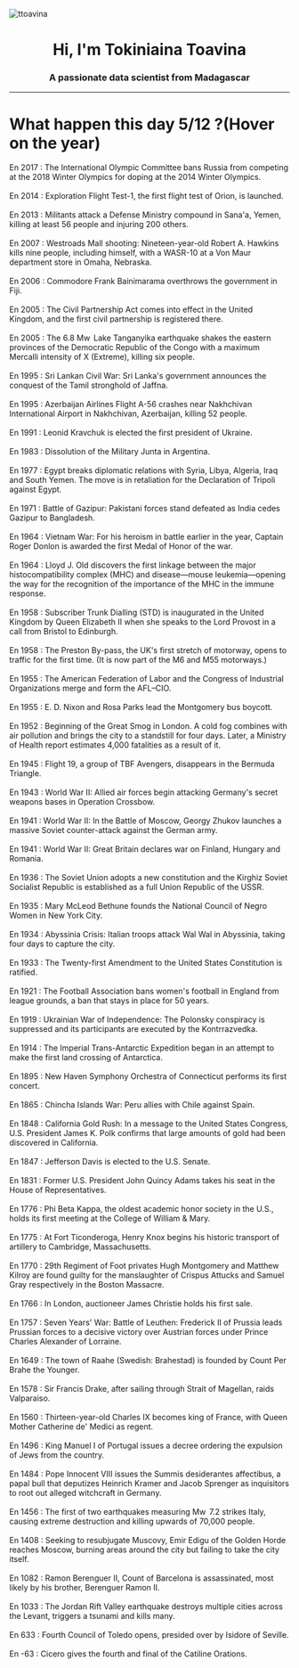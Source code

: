 
<p align="left"> <img src="https://komarev.com/ghpvc/?username=ttoavina&label=Profile%20views&color=0e75b6&style=flat" alt="ttoavina" /> </p>
<h1 align="center">Hi, I'm Tokiniaina Toavina</h1>
<h3 align="center">A passionate data scientist from Madagascar</h3>
    
<hr/>
<h1> What happen this day 5/12 ?(Hover on the year)</h1>

En 2017 : The International Olympic Committee bans Russia from competing at the 2018 Winter Olympics for doping at the 2014 Winter Olympics.
<br/><br/>
En 2014 : Exploration Flight Test-1, the first flight test of Orion, is launched.
<br/><br/>
En 2013 : Militants attack a Defense Ministry compound in Sana'a, Yemen, killing at least 56 people and injuring 200 others.
<br/><br/>
En 2007 : Westroads Mall shooting: Nineteen-year-old Robert A. Hawkins kills nine people, including himself, with a WASR-10 at a Von Maur department store in Omaha, Nebraska.
<br/><br/>
En 2006 : Commodore Frank Bainimarama overthrows the government in Fiji.
<br/><br/>
En 2005 : The Civil Partnership Act comes into effect in the United Kingdom, and the first civil partnership is registered there.
<br/><br/>
En 2005 : The 6.8 Mw  Lake Tanganyika earthquake shakes the eastern provinces of the Democratic Republic of the Congo with a maximum Mercalli intensity of X (Extreme), killing six people.
<br/><br/>
En 1995 : Sri Lankan Civil War: Sri Lanka's government announces the conquest of the Tamil stronghold of Jaffna.
<br/><br/>
En 1995 : Azerbaijan Airlines Flight A-56 crashes near Nakhchivan International Airport in Nakhchivan, Azerbaijan, killing 52 people.
<br/><br/>
En 1991 : Leonid Kravchuk is elected the first president of Ukraine.
<br/><br/>
En 1983 : Dissolution of the Military Junta in Argentina.
<br/><br/>
En 1977 : Egypt breaks diplomatic relations with Syria, Libya, Algeria, Iraq and South Yemen. The move is in retaliation for the Declaration of Tripoli against Egypt.
<br/><br/>
En 1971 : Battle of Gazipur: Pakistani forces stand defeated as India cedes Gazipur to Bangladesh.
<br/><br/>
En 1964 : Vietnam War: For his heroism in battle earlier in the year, Captain Roger Donlon is awarded the first Medal of Honor of the war.
<br/><br/>
En 1964 : Lloyd J. Old discovers the first linkage between the major histocompatibility complex (MHC) and disease—mouse leukemia—opening the way for the recognition of the importance of the MHC in the immune response.
<br/><br/>
En 1958 : Subscriber Trunk Dialling (STD) is inaugurated in the United Kingdom by Queen Elizabeth II when she speaks to the Lord Provost in a call from Bristol to Edinburgh.
<br/><br/>
En 1958 : The Preston By-pass, the UK's first stretch of motorway, opens to traffic for the first time. (It is now part of the M6 and M55 motorways.)
<br/><br/>
En 1955 : The American Federation of Labor and the Congress of Industrial Organizations merge and form the AFL–CIO.
<br/><br/>
En 1955 : E. D. Nixon and Rosa Parks lead the Montgomery bus boycott.
<br/><br/>
En 1952 : Beginning of the Great Smog in London. A cold fog combines with air pollution and brings the city to a standstill for four days. Later, a Ministry of Health report estimates 4,000 fatalities as a result of it.
<br/><br/>
En 1945 : Flight 19, a group of TBF Avengers, disappears in the Bermuda Triangle.
<br/><br/>
En 1943 : World War II: Allied air forces begin attacking Germany's secret weapons bases in Operation Crossbow.
<br/><br/>
En 1941 : World War II: In the Battle of Moscow, Georgy Zhukov launches a massive Soviet counter-attack against the German army.
<br/><br/>
En 1941 : World War II: Great Britain declares war on Finland, Hungary and Romania.
<br/><br/>
En 1936 : The Soviet Union adopts a new constitution and the Kirghiz Soviet Socialist Republic is established as a full Union Republic of the USSR.
<br/><br/>
En 1935 : Mary McLeod Bethune founds the National Council of Negro Women in New York City.
<br/><br/>
En 1934 : Abyssinia Crisis: Italian troops attack Wal Wal in Abyssinia, taking four days to capture the city.
<br/><br/>
En 1933 : The Twenty-first Amendment to the United States Constitution is ratified.
<br/><br/>
En 1921 : The Football Association bans women's football in England from league grounds, a ban that stays in place for 50 years.
<br/><br/>
En 1919 : Ukrainian War of Independence: The Polonsky conspiracy is suppressed and its participants are executed by the Kontrrazvedka.
<br/><br/>
En 1914 : The Imperial Trans-Antarctic Expedition began in an attempt to make the first land crossing of Antarctica.
<br/><br/>
En 1895 : New Haven Symphony Orchestra of Connecticut performs its first concert.
<br/><br/>
En 1865 : Chincha Islands War: Peru allies with Chile against Spain.
<br/><br/>
En 1848 : California Gold Rush: In a message to the United States Congress, U.S. President James K. Polk confirms that large amounts of gold had been discovered in California.
<br/><br/>
En 1847 : Jefferson Davis is elected to the U.S. Senate.
<br/><br/>
En 1831 : Former U.S. President John Quincy Adams takes his seat in the House of Representatives.
<br/><br/>
En 1776 : Phi Beta Kappa, the oldest academic honor society in the U.S., holds its first meeting at the College of William & Mary.
<br/><br/>
En 1775 : At Fort Ticonderoga, Henry Knox begins his historic transport of artillery to Cambridge, Massachusetts.
<br/><br/>
En 1770 : 29th Regiment of Foot privates Hugh Montgomery and Matthew Kilroy are found guilty for the manslaughter of Crispus Attucks and Samuel Gray respectively in the Boston Massacre.
<br/><br/>
En 1766 : In London, auctioneer James Christie holds his first sale.
<br/><br/>
En 1757 : Seven Years' War: Battle of Leuthen: Frederick II of Prussia leads Prussian forces to a decisive victory over Austrian forces under Prince Charles Alexander of Lorraine.
<br/><br/>
En 1649 : The town of Raahe (Swedish: Brahestad) is founded by Count Per Brahe the Younger.
<br/><br/>
En 1578 : Sir Francis Drake, after sailing through Strait of Magellan, raids Valparaiso.
<br/><br/>
En 1560 : Thirteen-year-old Charles IX becomes king of France, with Queen Mother Catherine de' Medici as regent.
<br/><br/>
En 1496 : King Manuel I of Portugal issues a decree ordering the expulsion of Jews from the country.
<br/><br/>
En 1484 : Pope Innocent VIII issues the Summis desiderantes affectibus, a papal bull that deputizes Heinrich Kramer and Jacob Sprenger as inquisitors to root out alleged witchcraft in Germany.
<br/><br/>
En 1456 : The first of two earthquakes measuring Mw  7.2 strikes Italy, causing extreme destruction and killing upwards of 70,000 people.
<br/><br/>
En 1408 : Seeking to resubjugate Muscovy, Emir Edigu of the Golden Horde reaches Moscow, burning areas around the city but failing to take the city itself.
<br/><br/>
En 1082 : Ramon Berenguer II, Count of Barcelona is assassinated, most likely by his brother, Berenguer Ramon II.
<br/><br/>
En 1033 : The Jordan Rift Valley earthquake destroys multiple cities across the Levant, triggers a tsunami and kills many.
<br/><br/>
En 633 : Fourth Council of Toledo opens, presided over by Isidore of Seville.
<br/><br/>
En -63 : Cicero gives the fourth and final of the Catiline Orations.
<br/><br/>
